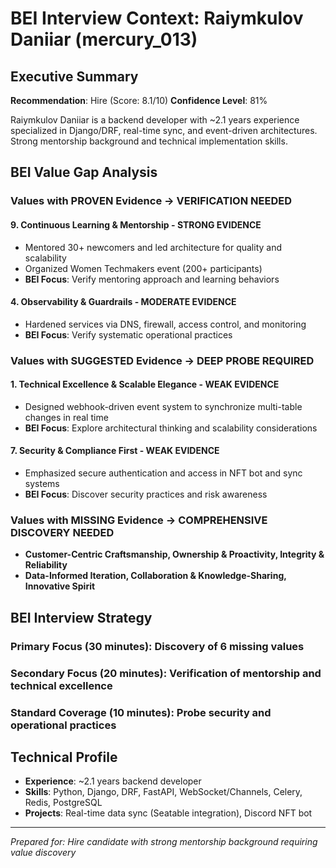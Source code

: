 # BEI Interview Context: Raiymkulov Daniiar (mercury_013)

## Executive Summary
**Recommendation**: Hire (Score: 8.1/10)
**Confidence Level**: 81%

Raiymkulov Daniiar is a backend developer with ~2.1 years experience specialized in Django/DRF, real-time sync, and event-driven architectures. Strong mentorship background and technical implementation skills.

## BEI Value Gap Analysis

### Values with PROVEN Evidence → **VERIFICATION NEEDED**
#### 9. Continuous Learning & Mentorship - **STRONG EVIDENCE**
- Mentored 30+ newcomers and led architecture for quality and scalability
- Organized Women Techmakers event (200+ participants)
- **BEI Focus**: Verify mentoring approach and learning behaviors

#### 4. Observability & Guardrails - **MODERATE EVIDENCE**
- Hardened services via DNS, firewall, access control, and monitoring
- **BEI Focus**: Verify systematic operational practices

### Values with SUGGESTED Evidence → **DEEP PROBE REQUIRED**
#### 1. Technical Excellence & Scalable Elegance - **WEAK EVIDENCE**
- Designed webhook-driven event system to synchronize multi-table changes in real time
- **BEI Focus**: Explore architectural thinking and scalability considerations

#### 7. Security & Compliance First - **WEAK EVIDENCE**
- Emphasized secure authentication and access in NFT bot and sync systems
- **BEI Focus**: Discover security practices and risk awareness

### Values with MISSING Evidence → **COMPREHENSIVE DISCOVERY NEEDED**
- **Customer-Centric Craftsmanship, Ownership & Proactivity, Integrity & Reliability**
- **Data-Informed Iteration, Collaboration & Knowledge-Sharing, Innovative Spirit**

## BEI Interview Strategy

### Primary Focus (30 minutes): Discovery of 6 missing values
### Secondary Focus (20 minutes): Verification of mentorship and technical excellence
### Standard Coverage (10 minutes): Probe security and operational practices

## Technical Profile
- **Experience**: ~2.1 years backend developer
- **Skills**: Python, Django, DRF, FastAPI, WebSocket/Channels, Celery, Redis, PostgreSQL
- **Projects**: Real-time data sync (Seatable integration), Discord NFT bot

---
*Prepared for: Hire candidate with strong mentorship background requiring value discovery*